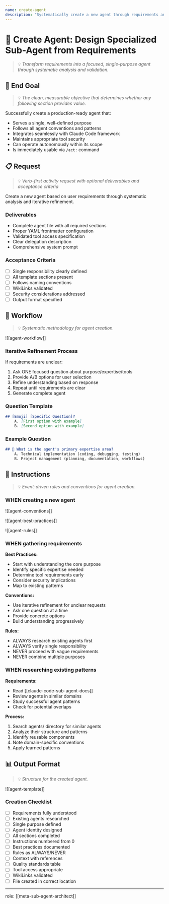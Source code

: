 ```yaml
---
name: create-agent
description: "Systematically create a new agent through requirements analysis and structured design following all conventions."
---
```


# 🤖 Create Agent: Design Specialized Sub-Agent from Requirements
> 💡 *Transform requirements into a focused, single-purpose agent through systematic analysis and validation.*

## 🎯 End Goal
> 💡 *The clean, measurable objective that determines whether any following section provides value.*

Successfully create a production-ready agent that:
- Serves a single, well-defined purpose
- Follows all agent conventions and patterns
- Integrates seamlessly with Claude Code framework
- Maintains appropriate tool security
- Can operate autonomously within its scope
- Is immediately usable via `/act:` command

## 📋 Request
> 💡 *Verb-first activity request with optional deliverables and acceptance criteria*

Create a new agent based on user requirements through systematic analysis and iterative refinement.

### Deliverables
- Complete agent file with all required sections
- Proper YAML frontmatter configuration
- Validated tool access specification
- Clear delegation description
- Comprehensive system prompt

### Acceptance Criteria
- [ ] Single responsibility clearly defined
- [ ] All template sections present
- [ ] Follows naming conventions
- [ ] WikiLinks validated
- [ ] Security considerations addressed
- [ ] Output format specified

## 🔄 Workflow
> 💡 *Systematic methodology for agent creation.*

![[agent-workflow]]

### Iterative Refinement Process
If requirements are unclear:
1. Ask ONE focused question about purpose/expertise/tools
2. Provide A/B options for user selection
3. Refine understanding based on response
4. Repeat until requirements are clear
5. Generate complete agent

### Question Template
```markdown
## [Emoji] [Specific Question]?
    A. [First option with example]
    B. [Second option with example]
```

### Example Question
```markdown
## 🤖 What is the agent's primary expertise area?
    A. Technical implementation (coding, debugging, testing)
    B. Project management (planning, documentation, workflows)
```

## 📏 Instructions
> 💡 *Event-driven rules and conventions for agent creation.*

### WHEN creating a new agent

![[agent-conventions]]

![[agent-best-practices]]

![[agent-rules]]

### WHEN gathering requirements
**Best Practices:**
- Start with understanding the core purpose
- Identify specific expertise needed
- Determine tool requirements early
- Consider security implications
- Map to existing patterns

**Conventions:**
- Use iterative refinement for unclear requests
- Ask one question at a time
- Provide concrete options
- Build understanding progressively

**Rules:**
- ALWAYS research existing agents first
- ALWAYS verify single responsibility
- NEVER proceed with vague requirements
- NEVER combine multiple purposes

### WHEN researching existing patterns
**Requirements:**
- Read [[claude-code-sub-agent-docs]]
- Review agents in similar domains
- Study successful agent patterns
- Check for potential overlaps

**Process:**
1. Search agents/ directory for similar agents
2. Analyze their structure and patterns
3. Identify reusable components
4. Note domain-specific conventions
5. Apply learned patterns

## 📊 Output Format
> 💡 *Structure for the created agent.*

![[agent-template]]

### Creation Checklist
- [ ] Requirements fully understood
- [ ] Existing agents researched
- [ ] Single purpose defined
- [ ] Agent identity designed
- [ ] All sections completed
- [ ] Instructions numbered from 0
- [ ] Best practices documented
- [ ] Rules as ALWAYS/NEVER
- [ ] Context with references
- [ ] Quality standards table
- [ ] Tool access appropriate
- [ ] WikiLinks validated
- [ ] File created in correct location

---
role: [[meta-sub-agent-architect]]